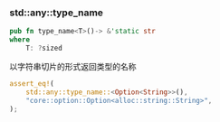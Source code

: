 ### std::any::type_name

```rust
pub fn type_name<T>()-> &'static str
where 
	T: ?sized
```

以字符串切片的形式返回类型的名称

```rust
assert_eq!(
	std::any::type_name::<Option<String>>(),
    "core::option::Option<alloc::string::String>",
);
```

